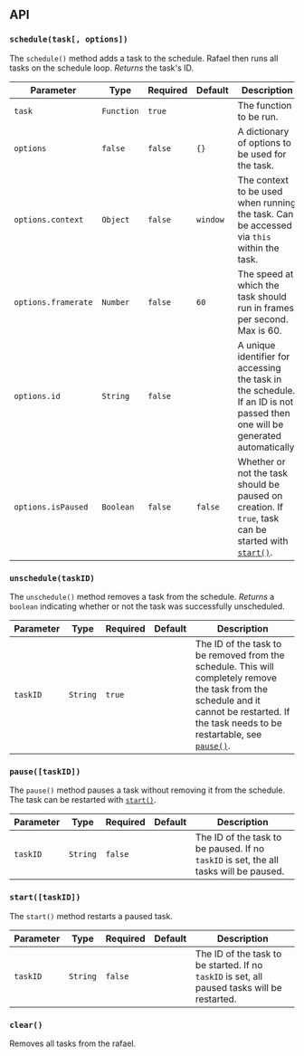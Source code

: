 ## API

### `schedule(task[, options])`

The `schedule()` method adds a task to the schedule. Rafael then runs all tasks on the schedule loop. *Returns* the task's ID.

| Parameter						| Type				| Required 	| Default		| Description |
|---------------------|-------------|-----------|-----------|-------------|
| `task` 							| `Function`	| `true` 		| 					|	The function to be run. |
| `options` 					| `false` 		| `false` 	| `{}`			|	A dictionary of options to be used for the task. |
| `options.context`		| `Object`		| `false` 	| `window`	| The context to be used when running the task. Can be accessed via `this` within the task. |
| `options.framerate`	| `Number`		| `false` 	| `60`			| The speed at which the task should run in frames per second. Max is 60. |
| `options.id`				| `String`		| `false` 	| 					|	A unique identifier for accessing the task in the schedule. If an ID is not passed then one will be generated automatically. |
| `options.isPaused`	| `Boolean`		| `false` 	| `false`		| Whether or not the task should be paused on creation. If `true`, task can be started with [`start()`](#start). |





### `unschedule(taskID)`

The `unschedule()` method removes a task from the schedule. *Returns* a `boolean` indicating whether or not the task was successfully unscheduled.

| Parameter	| Type			| Required 	| Default		| Description |
|-----------|-----------|-----------|-----------|-------------|
| `taskID`	| `String`	|	`true`		|						| The ID of the task to be removed from the schedule. This will completely remove the task from the schedule and it cannot be restarted. If the task needs to be restartable, see [`pause()`](#pausetaskid). |





### `pause([taskID])`

The `pause()` method pauses a task without removing it from the schedule. The task can be restarted with [`start()`](#start).

| Parameter	| Type			| Required 	| Default		| Description |
|-----------|-----------|-----------|-----------|-------------|
| `taskID`	| `String`	|	`false` 	|						| The ID of the task to be paused. If no `taskID` is set, the all tasks will be paused. |





### `start([taskID])`

The `start()` method restarts a paused task.

| Parameter	| Type			| Required 	| Default		| Description |
|-----------|-----------|-----------|-----------|-------------|
| `taskID`	| `String`	|	`false`		|						| The ID of the task to be started. If no `taskID` is set, all paused tasks will be restarted. |





### `clear()`

Removes all tasks from the rafael.
